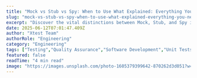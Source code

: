 ```yaml
---
title: "Mock vs Stub vs Spy: When to Use What Explained: Everything You Need to Know"
slug: "mock-vs-stub-vs-spy-when-to-use-what-explained-everything-you-need-to-know"
excerpt: "Discover the vital distinctions between Mock, Stub, and Spy in software testing, and learn when to aptly employ each one. Boost your testing effectiveness as we delve into the nuances of these three powerful tools, helping you heighten code quality and project efficiency. Dont miss out on mastering these pivotal strategies in your software testing toolkit."
date: 2025-06-12T07:01:47.409Z
author: "Xtest Team"
authorRole: "Engineering"
category: "Engineering"
tags: ["Testing","Quality Assurance","Software Development","Unit Tests","TDD"]
featured: false
readTime: "4 min read"
image: "https://images.unsplash.com/photo-1605379399642-870262d3d051?w=1200&h=600&fit=crop"
---
```


